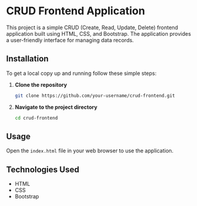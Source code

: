 # CRUD Frontend Application

This project is a simple CRUD (Create, Read, Update, Delete) frontend application built using HTML, CSS, and Bootstrap. The application provides a user-friendly interface for managing data records.






## Installation

To get a local copy up and running follow these simple steps:

1. **Clone the repository**
    ```sh
    git clone https://github.com/your-username/crud-frontend.git
    ```

2. **Navigate to the project directory**
    ```sh
    cd crud-frontend
    ```

## Usage

Open the `index.html` file in your web browser to use the application.

## Technologies Used

- HTML
- CSS
- Bootstrap



